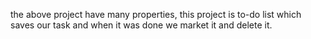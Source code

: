 the above project have many properties,
this project is to-do list which saves our task and when it was done we market it and delete it.
